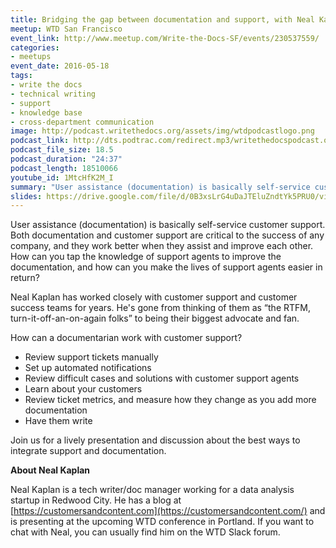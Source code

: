 ```yaml
---
title: Bridging the gap between documentation and support, with Neal Kaplan
meetup: WTD San Francisco
event_link: http://www.meetup.com/Write-the-Docs-SF/events/230537559/
categories: 
- meetups
event_date: 2016-05-18
tags:
- write the docs
- technical writing
- support
- knowledge base
- cross-department communication
image: http://podcast.writethedocs.org/assets/img/wtdpodcastlogo.png
podcast_link: http://dts.podtrac.com/redirect.mp3/writethedocspodcast.org/nealdocssupportwtd.mp3
podcast_file_size: 18.5
podcast_duration: "24:37"
podcast_length: 18510066
youtube_id: 1MtcHfK2M_I
summary: "User assistance (documentation) is basically self-service customer support. Both documentation and customer support are critical to the success of any company, and they work better when they assist and improve each other. How can you tap the knowledge of support agents to improve the documentation, and how can you make the lives of support agents easier in return?"
slides: https://drive.google.com/file/d/0B3xsLrG4uDaJTEluZndtYk5PRU0/view?ts=573df386
---
```


User assistance (documentation) is basically self-service customer support. Both documentation and customer support are critical to the success of any company, and they work better when they assist and improve each other. How can you tap the knowledge of support agents to improve the documentation, and how can you make the lives of support agents easier in return?

Neal Kaplan has worked closely with customer support and customer success teams for years. He's gone from thinking of them as “the RTFM, turn-it-off-an-on-again folks” to being their biggest advocate and fan.

How can a documentarian work with customer support?

* Review support tickets manually
* Set up automated notifications
* Review difficult cases and solutions with customer support agents
* Learn about your customers
* Review ticket metrics, and measure how they change as you add more documentation
* Have them write

Join us for a lively presentation and discussion about the best ways to integrate support and documentation.

**About Neal Kaplan**

Neal Kaplan is a tech writer/doc manager working for a data analysis startup in Redwood City. He has a blog at [https://customersandcontent.com](https://customersandcontent.com/) and is presenting at the upcoming WTD conference in Portland. If you want to chat with Neal, you can usually find him on the WTD Slack forum.
